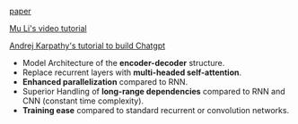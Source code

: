 [paper](https://arxiv.org/abs/1706.03762)

[Mu Li's video tutorial](https://youtu.be/nzqlFIcCSWQ?feature=shared)

[Andrej Karpathy's tutorial to build Chatgpt](https://youtu.be/kCc8FmEb1nY?feature=shared)


- Model Architecture of the **encoder-decoder** structure. 
- Replace recurrent layers with **multi-headed self-attention**.
- **Enhanced parallelization** compared to RNN.
- Superior Handling of **long-range dependencies** compared to RNN and CNN (constant time complexity).
- **Training ease** compared to standard recurrent or convolution networks.
